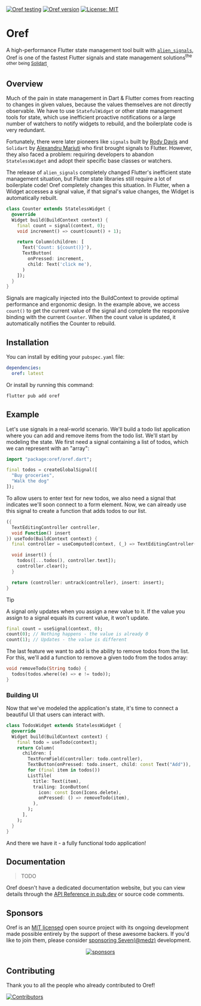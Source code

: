 [![Oref testing](https://github.com/medz/oref/actions/workflows/test.yml/badge.svg)](https://github.com/medz/oref/actions/workflows/test.yml)
[![Oref version](https://img.shields.io/pub/v/oref)](https://pub.dev/packages/oref)
[![License: MIT](https://img.shields.io/badge/License-MIT-yellow.svg)](LICENSE)

# Oref

A high-performance Flutter state management tool built with [`alien_signals`](https://github.com/medz/alien-signals-dart), Oref is one of the fastest Flutter signals and state management solutions<sup>the other being [Solidart](https://github.com/nank1ro/solidart)</sup>.

## Overview

Much of the pain in state management in Dart & Flutter comes from reacting to changes in given values, because the values themselves are not directly observable. We have to use `StatefulWidget` or other state management tools for state, which use inefficient proactive notifications or a large number of watchers to notify widgets to rebuild, and the boilerplate code is very redundant.

Fortunately, there were later pioneers like `signals` built by [Rody Davis](https://github.com/rodydavis) and `Solidart` by [Alexandru Mariuti](https://github.com/nank1ro) who first brought signals to Flutter. However, they also faced a problem: requiring developers to abandon `StatelessWidget` and adopt their specific base classes or watchers.

The release of `alien_signals` completely changed Flutter's inefficient state management situation, but Flutter state libraries still require a lot of boilerplate code! Oref completely changes this situation. In Flutter, when a Widget accesses a signal value, if that signal's value changes, the Widget is automatically rebuilt.

```dart
class Counter extends StatelessWidget {
  @override
  Widget build(BuildContext context) {
    final count = signal(context, 0);
    void increment() => count(count() + 1);

    return Column(children: [
      Text('Count: ${count()}'),
      TextButton(
        onPressed: increment,
        child: Text('click me'),
      )
    ]);
  }
}
```

Signals are magically injected into the BuildContext to provide optimal performance and ergonomic design. In the example above, we access `count()` to get the current value of the signal and complete the responsive binding with the current `Counter`. When the count value is updated, it automatically notifies the Counter to rebuild.

## Installation

You can install by editing your `pubspec.yaml` file:
```yaml
dependencies:
  oref: latest
```

Or install by running this command:
```bash
flutter pub add oref
```

## Example

Let's use signals in a real-world scenario. We'll build a todo list application where you can add and remove items from the todo list. We'll start by modeling the state. We first need a signal containing a list of todos, which we can represent with an "array":

```dart
import "package:oref/oref.dart";

final todos = createGlobalSignal([
  "Buy groceries",
  "Walk the dog"
]);
```

To allow users to enter text for new todos, we also need a signal that indicates we'll soon connect to a form element. Now, we can already use this signal to create a function that adds todos to our list.

```dart
({
  TextEditingController controller,
  void Function() insert
}) useTodo(BuildContext context) {
  final controller = useComputed(context, (_) => TextEditingController());

  void insert() {
    todos([...todos(), controller.text]);
    controller.clear();
  }

  return (controller: untrack(controller), insert: insert);
}
```

> [!TIP]
> A signal only updates when you assign a new value to it. If the value you assign to a signal equals its current value, it won't update.
> ```dart
> final count = useSignal(context, 0);
> count(0); // Nothing happens - the value is already 0
> count(1); // Updates - the value is different
> ```

The last feature we want to add is the ability to remove todos from the list. For this, we'll add a function to remove a given todo from the todos array:

```dart
void removeTodo(String todo) {
  todos(todos.where((e) => e != todo));
}
```

### Building UI

Now that we've modeled the application's state, it's time to connect a beautiful UI that users can interact with.

```dart
class TodosWidget extends StatelessWidget {
  @override
  Widget build(BuildContext context) {
    final todo = useTodo(context);
    return Column(
      children: [
        TextFormField(controller: todo.controller),
        TextButton(onPressed: todo.insert, child: const Text("Add")),
        for (final item in todos())
        ListTile(
          title: Text(item),
          trailing: IconButton(
            icon: const Icon(Icons.delete),
            onPressed: () => removeTodo(item),
          ),
        );
      ],
    );
  }
}
```

And there we have it - a fully functional todo application!

## Documentation

> TODO

Oref doesn't have a dedicated documentation website, but you can view details through the [API Reference in pub.dev](https://pub.dev/documentation/oref/latest/oref/) or source code comments.

## Sponsors

Oref is an [MIT licensed](https://github.com/medz/spry/blob/main/LICENSE) open source project with its ongoing development made possible entirely by the support of these awesome backers. If you'd like to join them, please consider [sponsoring Seven(@medz)](https://github.com/sponsors/medz) development.

<p align="center">
  <a target="_blank" href="https://github.com/sponsors/medz">
    <img alt="sponsors" src="https://cdn.jsdelivr.net/gh/medz/public/sponsors.tiers.svg">
  </a>
</p>

## Contributing

Thank you to all the people who already contributed to Oref!

[![Contributors](https://contrib.rocks/image?repo=medz/oref)](https://github.com/medz/oref/graphs/contributors)
